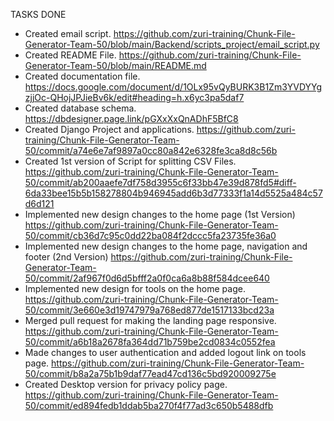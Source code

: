 TASKS DONE
- Created email script. https://github.com/zuri-training/Chunk-File-Generator-Team-50/blob/main/Backend/scripts_project/email_script.py
- Created README File. https://github.com/zuri-training/Chunk-File-Generator-Team-50/blob/main/README.md
- Created documentation file. https://docs.google.com/document/d/1OLx95vQyBURK3B1Zm3YVDYYgzjjOc-QHojJPJieBv6k/edit#heading=h.x6yc3pa5daf7
- Created database schema. https://dbdesigner.page.link/pGXxXxQnADhF5BfC8
- Created Django Project and applications. https://github.com/zuri-training/Chunk-File-Generator-Team-50/commit/a74e6e7af9897a0cc80a842e6328fe3ca8d8c56b
- Created 1st version of Script for splitting CSV Files. https://github.com/zuri-training/Chunk-File-Generator-Team-50/commit/ab200aaefe7df758d3955c6f33bb47e39d878fd5#diff-6da33bee15b5b158278804b946945add6b3d77333f1a14d5525a484c57d6d121
- Implemented new design changes to the home page (1st Version) https://github.com/zuri-training/Chunk-File-Generator-Team-50/commit/cb36d7c95c0dd22ba084f2dccc5fa23735fe36a0
- Implemented new design changes to the home page, navigation and footer (2nd Version) https://github.com/zuri-training/Chunk-File-Generator-Team-50/commit/2af967f0d6d5bfff2a0f0ca6a8b88f584dcee640 
- Implemented new design for tools on the home page. https://github.com/zuri-training/Chunk-File-Generator-Team-50/commit/3e660e3d19747979a768ed877de1517133bcd23a
- Merged pull request for making the landing page responsive. https://github.com/zuri-training/Chunk-File-Generator-Team-50/commit/a6b18a2678fa364dd71b759be2cd0834c0552fea
- Made changes to user authentication and added logout link on tools page. https://github.com/zuri-training/Chunk-File-Generator-Team-50/commit/b8a2a75b1b9daf77ead47cd136c5bd920009275e
- Created Desktop version for privacy policy page. https://github.com/zuri-training/Chunk-File-Generator-Team-50/commit/ed894fedb1ddab5ba270f4f77ad3c650b5488dfb
